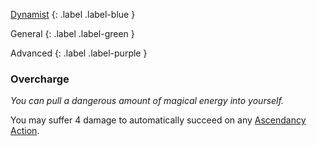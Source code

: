[Dynamist](Game/Dynamist)
{: .label .label-blue }

General
{: .label .label-green }

Advanced
{: .label .label-purple }

### Overcharge
_You can pull a dangerous amount of magical energy into yourself._

You may suffer 4 damage to automatically succeed on any [Ascendancy](Core/Spirit#Ascendancy) [Action](Core/Terminology#Action).
